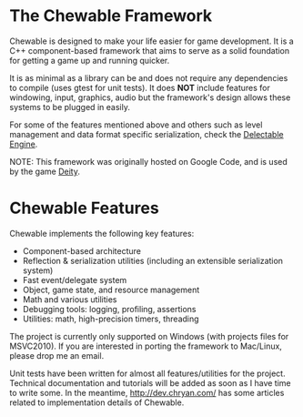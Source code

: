 # The Chewable Framework

Chewable is designed to make your life easier for game development. It is a C++ component-based framework that aims to serve as a solid foundation for getting a game up and running quicker.

It is as minimal as a library can be and does not require any dependencies to compile (uses gtest for unit tests). It does <b>NOT</b> include features for windowing, input, graphics, audio but the framework's design allows these systems to be plugged in easily.

For some of the features mentioned above and others such as level management and data format specific serialization, check the <a href="https://github.com/chryan/delectable">Delectable Engine</a>.

NOTE: This framework was originally hosted on Google Code, and is used by the game <a href="http://www.deity-game.com/">Deity</a>.

# Chewable Features
Chewable implements the following key features:
* Component-based architecture
* Reflection & serialization utilities (including an extensible serialization system)
* Fast event/delegate system
* Object, game state, and resource management
* Math and various utilities
* Debugging tools: logging, profiling, assertions
* Utilities: math, high-precision timers, threading

The project is currently only supported on Windows (with projects files for MSVC2010). If you are interested in porting the framework to Mac/Linux, please drop me an email.

Unit tests have been written for almost all features/utilities for the project. Technical documentation and tutorials will be added as soon as I have time to write some. In the meantime, http://dev.chryan.com/ has some articles related to implementation details of Chewable.
